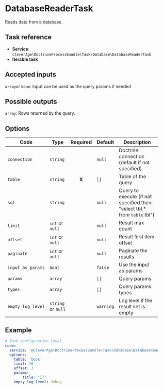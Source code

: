 DatabaseReaderTask
==================

Reads data from a database.

Task reference
--------------

* **Service**: `CleverAge\DoctrineProcessBundle\Task\Database\DatabaseReaderTask`
* **Iterable task**

Accepted inputs
---------------

`array`or `None`: Input can be used as the query params if needed

Possible outputs
----------------

`array`: Rows returned by the query.

Options
-------

| Code              | Type               | Required | Default   | Description                                                               |
|-------------------|--------------------|:--------:|-----------|---------------------------------------------------------------------------|
| `connection`      | `string`           |          | `null`    | Doctrine connection (default if not specified)                            |
| `table`           | `string`           |  **X**   | `[]`      | Table of the query                                                        |
| `sql`             | `string`           |          | `null`    | Query to execute (if not specified then: "select tbl.* from `table` tbl") |
| `limit`           | `int` or `null`    |          | `null`    | Result max count                                                          |
| `offset`          | `int` or `null`    |          | `null`    | Result first item offset                                                  |
| `paginate`        | `int` or `null`    |          | `null`    | Paginate the results                                                      |
| `input_as_params` | `bool`             |          | `false`   | Use the input as params                                                   |
| `params`          | `array`            |          | `[]`      | Query params                                                              |
| `types`           | `array`            |          | `[]`      | Query params types                                                        |
| `empty_log_level` | `string` or `null` |          | `warning` | Log level if the result set is empty                                      |


Example
-------

```yaml
# Task configuration level
code:
  service: '@CleverAge\DoctrineProcessBundle\Task\Database\DatabaseReaderTask'
  options:
    table: 'book'
    limit: 10
    offset: 3
    params:
        title: "IT"
    empty_log_level: debug
```